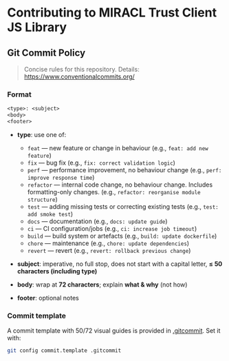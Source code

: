 # Contributing to MIRACL Trust Client JS Library

## Git Commit Policy

> Concise rules for this repository.
> Details: <https://www.conventionalcommits.org/>
### Format

```txt
<type>: <subject>
<body>
<footer>
```

* **type**: use one of:

  * `feat` — new feature or change in behaviour (e.g., `feat: add new feature`)
  * `fix` — bug fix (e.g., `fix: correct validation logic`)
  * `perf` — performance improvement, no behaviour change (e.g., `perf: improve
    response time`)
  * `refactor` — internal code change, no behaviour change. Includes
    formatting-only changes. (e.g., `refactor: reorganise module structure`)
  * `test` — adding missing tests or correcting existing tests (e.g., `test: add
    smoke test`)
  * `docs` — documentation (e.g., `docs: update guide`)
  * `ci` — CI configuration/jobs (e.g., `ci: increase job timeout`)
  * `build` — build system or artefacts (e.g., `build: update dockerfile`)
  * `chore` — maintenance (e.g., `chore: update dependencies`)
  * `revert` — revert (e.g., `revert: rollback previous change`)
* **subject**: imperative, no full stop, does not start with a capital letter,
  **≤ 50 characters (including type)**
* **body**: wrap at **72 characters**; explain **what & why** (not how)
* **footer**: optional notes

### Commit template

A commit template with 50/72 visual guides is provided in
[.gitcommit](/.gitcommit). Set it with:

```sh
git config commit.template .gitcommit
```
